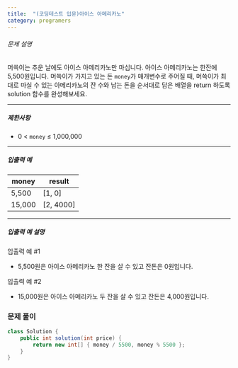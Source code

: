 ```yaml
---
title:  "(코딩테스트 입문)아이스 아메리카노"
category: programers
---
```




###### 문제 설명

머쓱이는 추운 날에도 아이스 아메리카노만 마십니다. 아이스 아메리카노는 한잔에 5,500원입니다. 머쓱이가 가지고 있는 돈 `money`가 매개변수로 주어질 때, 머쓱이가 최대로 마실 수 있는 아메리카노의 잔 수와 남는 돈을 순서대로 담은 배열을 return 하도록 solution 함수를 완성해보세요.

------

##### 제한사항

- 0 < `money` ≤ 1,000,000

------

##### 입출력 예

| money  | result    |
| ------ | --------- |
| 5,500  | [1, 0]    |
| 15,000 | [2, 4000] |

------

##### 입출력 예 설명

입출력 예 #1

- 5,500원은 아이스 아메리카노 한 잔을 살 수 있고 잔돈은 0원입니다.

입출력 예 #2

- 15,000원은 아이스 아메리카노 두 잔을 살 수 있고 잔돈은 4,000원입니다.



### 문제 풀이

```java
class Solution {
    public int solution(int price) {
        return new int[] { money / 5500, money % 5500 };
    }
}
```

